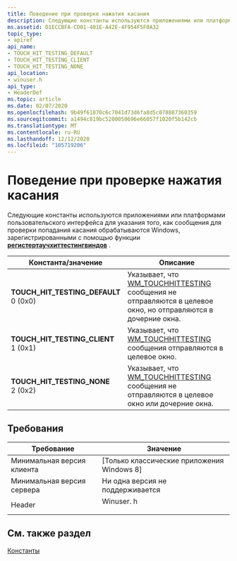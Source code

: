 ```yaml
---
title: Поведение при проверке нажатия касания
description: Следующие константы используются приложениями или платформами пользовательского интерфейса для указания того, как сообщения для проверки попадания касания обрабатываются Windows, зарегистрированными с помощью функции Регистертаучхиттестингвиндов.
ms.assetid: D1ECCBFA-CD01-401E-A42E-4F954F5F0A32
topic_type:
- apiref
api_name:
- TOUCH_HIT_TESTING_DEFAULT
- TOUCH_HIT_TESTING_CLIENT
- TOUCH_HIT_TESTING_NONE
api_location:
- winuser.h
api_type:
- HeaderDef
ms.topic: article
ms.date: 02/07/2020
ms.openlocfilehash: 9b49f61870c6c7041d73d6fa8d5c078887360359
ms.sourcegitcommit: a1494c819bc5200050696e66057f1020f5b142cb
ms.translationtype: MT
ms.contentlocale: ru-RU
ms.lasthandoff: 12/12/2020
ms.locfileid: "105719206"
---
```

# <a name="touch-hit-testing-behaviors"></a>Поведение при проверке нажатия касания

Следующие константы используются приложениями или платформами пользовательского интерфейса для указания того, как сообщения для проверки попадания касания обрабатываются Windows, зарегистрированными с помощью функции [**регистертаучхиттестингвиндов**](/windows/win32/api/winuser/nf-winuser-registertouchhittestingwindow) .

| Константа/значение | Описание |
|---|---|
| **TOUCH_HIT_TESTING_DEFAULT** </dt> <dt>0 (0x0) | Указывает, что [WM_TOUCHHITTESTING](../inputmsg/wm-touchhittesting.md) сообщения не отправляются в целевое окно, но отправляются в дочерние окна.<br/> |
| **TOUCH_HIT_TESTING_CLIENT** </dt> <dt>1 (0x1)    | Указывает, что [WM_TOUCHHITTESTING](../inputmsg/wm-touchhittesting.md) сообщения отправляются в целевое окно.<br/>                                   |
| **TOUCH_HIT_TESTING_NONE** </dt> <dt>2 (0x2)          | Указывает, что [WM_TOUCHHITTESTING](../inputmsg/wm-touchhittesting.md) сообщения не отправляются в целевое окно или дочерние окна.<br/>              |

## <a name="requirements"></a>Требования

| Требование | Значение |
|-------------------------------------|--------------------------------------------------------------------------------------|
| Минимальная версия клиента<br/> | \[Только классические приложения Windows 8\]<br/>                                           |
| Минимальная версия сервера<br/> | Ни одна версия не поддерживается<br/>                                                            |
| Header<br/>                   | <dl> <dt>Winuser. h |

## <a name="see-also"></a>См. также раздел

<dl> <dt>

[Константы](constants.md)
